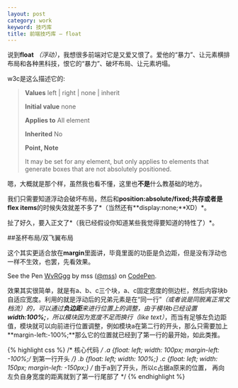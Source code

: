 ```yaml
---
layout: post
category: work
keyword: 技巧库
title: 前端技巧库 — float
---
```


说到**float** *（浮动）*，我想很多前端对它是又爱又恨了。爱他的“暴力”、让元素横排布局和各种黑科技，恨它的“暴力”、破坏布局、让元素坍塌。

w3c是这么描述它的:

><b>Values</b> left \| right \| none \| inherit 
>
><b>Initial value</b>   none
>
><b>Applies to</b>  All element
>
><b>Inherited</b>   No
>
><b>Point, Note</b>
>
>It may be set for any element, but only applies to elements that generate boxes that are not absolutely positioned.

嗯，大概就是那个样，虽然我也看不懂，这里也**不是**什么教基础的地方。

我们只需要知道浮动会破坏布局，然后和**position:absolute/fixed;**共存或者是**flex items**的时候失效就差不多了*（当然还有**display:none;**XD）*。

扯了好久，要入正文了*（我已经假设你知道某些我觉得要知道的特性了）*。

##圣杯布局/双飞翼布局

这个其实更适合放在**margin**里面讲，毕竟里面的功臣是负边距，但是没有浮动也一样不生效，也罢，先看效果。

<p data-height="186" data-theme-id="15542" data-slug-hash="WvRGgg" data-default-tab="result" data-user="mss" class='codepen'>See the Pen <a href='http://codepen.io/mss/pen/WvRGgg/'>WvRGgg</a> by mss (<a href='http://codepen.io/mss'>@mss</a>) on <a href='http://codepen.io'>CodePen</a>.</p>
<script async src="//assets.codepen.io/assets/embed/ei.js"></script>

效果其实很简单，就是有a、b、c三个块，a、c固定宽度的侧边栏，然后内容块b自适应宽度。利用的就是浮动后的兄弟元素是在“同一行”*（或者说是同脱离正常文档流）*的，可以通过**负边距**来进行位置上的调整，由于模块b已经设置**width:100%;**，所以模块因为宽度不足而换行*（like text）*，而当有足够左负边距值，模块就可以向前进行位置调整，例如模块a在第二行的开头，那么只需要加上**margin-left:-100%;**那么它的位置就已经到了第一行的最开始，如此类推。

{% highlight css %}
/* 核心代码 */
.a {float: left; width: 100px; margin-left: -100%;/* 到第一行开头 */}
.b {float: left; width: 100%;}
.c {float: left; width: 150px; margin-left: -150px;}
/* 由于a到了开头，所以c占据a原来的位置，
   再向左负自身宽度的距离就到了第一行尾部了 */
{% endhighlight %}
